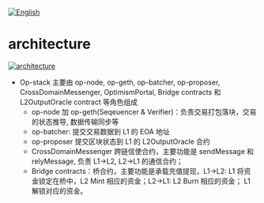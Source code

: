 [![English](https://img.shields.io/badge/English-README-blue)](EnglishReadme.md)


# architecture

[![architecture](https://github.com/guoshijiang/how-dose-op-stack-work/blob/main/architecture/images/architecture.png)](https://github.com/guoshijiang/how-dose-op-stack-work)


- Op-stack 主要由 op-node, op-geth, op-batcher, op-proposer, CrossDomainMessenger, OptimismPortal, Bridge contracts 和 L2OutputOracle contract 等角色组成
  - op-node 加 op-geth(Seqeuencer & Verifier)：负责交易打包落块，交易的状态推导,  数据传输同步等
  - op-batcher:  提交交易数据到 L1 的 EOA 地址
  - op-proposer 提交区块状态到 L1 的 L2OutputOracle 合约
  - CrossDomainMessenger 跨链信使合约，主要功能是 sendMessage 和 relyMessage, 负责 L1->L2, L2->L1 的通信合约；
  - Bridge contracts：桥合约，主要功能是承载充值提现，L1->L2: L1 将资金锁定在桥中，L2 Mint 相应的资金；L2->L1:  L2 Burn 相应的资金； L1 解锁对应的资金。

